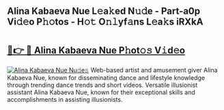 ## Alina Kabaeva Nue L𝚎a𝚔ed N𝚞𝚍e - Part-a0p Vi𝚍𝚎o P𝚑𝚘tos - H𝚘𝚝 O𝚗𝚕yf𝚊ns L𝚎a𝚔s iRXkA

# <h2><a href="http://kfboaqe.oniu.top/?m=Alina+Kabaeva+Nue">🔗👉 🔴 Alina Kabaeva Nue P𝚑ot𝚘𝚜 V𝚒d𝚎o</a></h2>

[![Alina Kabaeva Nue Nu𝚍e𝚜](https://i.imgur.com/0qMVB7G.gif)](http://kfboaqe.oniu.top/?m=Alina+Kabaeva+Nue)
Web-based artist and amusement giver Alina Kabaeva Nue, known for disseminating dance and lifestyle knowledge through trending dance trends and short videos. Versatile illusionist assistant Alina Kabaeva Nue, known for their exceptional skills and accomplishments in assisting illusionists.  
